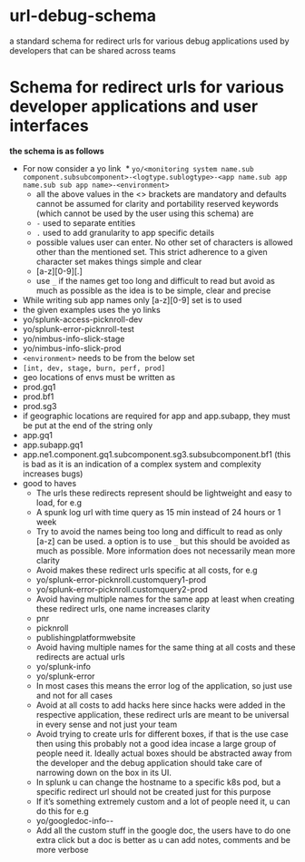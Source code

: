 # url-debug-schema
a standard schema for redirect urls for various debug applications used by developers that can be shared across teams


# Schema for redirect urls for various developer applications and user interfaces
**the schema is as follows**
* For now consider a yo link
  * `yo/<monitoring system name.sub component.subsubcomponent>-<logtype.sublogtype>-<app name.sub app name.sub sub app name>-<environment>`
  * all the above values in the <> brackets are mandatory and defaults cannot be assumed for clarity and portability
reserved keywords (which cannot be used by the user using this schema) are
  * `-` used to separate entities
  * `.` used to add granularity to app specific details
  * possible values user can enter. No other set of characters is allowed other than the mentioned set. This strict adherence to a given character set makes things simple and clear
  * [a-z][0-9][.]
  * use  `_` if the names get too long and difficult to read but avoid as much as possible as the idea is to be simple, clear and precise
* While writing sub app names only [a-z][0-9] set is to used
 * the given examples uses the yo links
 * yo/splunk-access-picknroll-dev
 * yo/splunk-error-picknroll-test
 * yo/nimbus-info-slick-stage
 * yo/nimbus-info-slick-prod
* `<environment>` needs to be from the below set
 * `[int, dev, stage, burn, perf, prod]`
 * geo locations of envs must be written as
  * prod.gq1
  * prod.bf1
  * prod.sg3
  * if geographic locations are required for app and app.subapp, they must be put at the end of the string only
  * app.gq1
  * app.subapp.gq1
  * app.ne1.component.gq1.subcomponent.sg3.subsubcomponent.bf1   (this is bad as it is an indication of a complex system and complexity increases bugs)
* good to haves
  * The urls these redirects represent should be lightweight and easy to load, for e.g
  * A spunk log url with time query as 15 min instead of 24 hours or 1 week
  * Try to avoid the names being too long and difficult to read as only [a-z] can be used. a option is to use `_` but this should be avoided as much as possible. More information does not necessarily mean more clarity
  * Avoid makes these redirect urls specific at all costs, for e.g
   * yo/splunk-error-picknroll.customquery1-prod
   * yo/splunk-error-picknroll.customquery2-prod
  * Avoid having multiple names for the same app at least when creating these redirect urls, one name increases clarity
   * pnr
   * picknroll
   * publishingplatformwebsite
  * Avoid having multiple names for the same thing at all costs and these redirects are actual urls 
   * yo/splunk-info
   * yo/splunk-error
  * In most cases this means the error log of the application, so just use <error> and not <info> for all cases
  * Avoid at all costs to add hacks here since hacks were added in the respective application, these redirect urls are meant to be universal in every sense and not just your team
  * Avoid trying to create urls for different boxes, if that is the use case then using this probably not a good idea incase a large group of people need it. Ideally actual boxes should be abstracted away from the developer and the debug application should take care of narrowing down on the box in its UI.
  * In splunk u can change the hostname to a specific k8s pod, but a specific redirect url should not be created just for this purpose
  * If it’s something extremely custom and a lot of people need it, u can do this for e.g
   * yo/googledoc-info-<appname>-<env>
  * Add all the custom stuff in the google doc, the users have to do one extra click but a doc is better as u can add notes, comments and be more verbose

